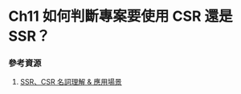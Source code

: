 # Ch11 如何判斷專案要使用 CSR 還是 SSR？

### 參考資源

1. [SSR、CSR 名詞理解 & 應用場景](https://medium.com/dean-lin/119ca6f5ecc#1a75)
